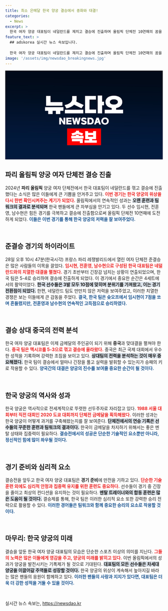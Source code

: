 ```yaml
---
title: 최소 은메달 한국 양궁 결승에서 중화와 대결!
categories:
  - News
excerpt: >
  한국 여자 양궁 대표팀이 네덜란드를 제치고 결승에 진출하며 올림픽 단체전 10연패의 꿈을 이어갑니다! 29일, 중국과의 금메달 결정전을 앞둔 이들이 보여줄 치열한 대결에 관심이 쏠리고 있습니다.
feature_text: >
  ## adskorea 실시간 뉴스 속보입니다.

  한국 여자 양궁 대표팀이 네덜란드를 제치고 결승에 진출하며 올림픽 단체전 10연패의 꿈을 이어갑니다! 29일, 중국과의 금메달 결정전을 앞둔 이들이 보여줄 치열한 대결에 관심이 쏠리고 있습니다.
image: '/assets/img/newsdao_breakingnews.jpg'
---
```


<p><img src="/assets/img/newsdao_breakingnews.jpg" alt="adskorea 속보" /></p>

<h2 data-ke-size="size26">파리 올림픽 양궁 여자 단체전 결승 진출</h2>

<p data-ke-size="size16">2024년 <b>파리 올림픽</b> 양궁 여자 단체전에서 한국 대표팀이 네덜란드를 꺾고 결승에 진출했다는 소식은 많은 이들에게 큰 기쁨을 안겨주고 있다. <b><span style="color: #ee2323;">이번 경기는 한국 양궁의 위상을 다시 한번 확인시켜주는 계기가 되었다.</span></b> 올림픽에서의 연속적인 성과는 <b><span style="background-color: #21538527;">오랜 훈련과 팀워크의 결과로 분석되며</span></b> 한국 팬들에게 큰 자부심을 안기고 있다. 두 선수 임시현, 전훈영, 남수현은 힘든 경기를 극복하고 결승에 진출함으로써 올림픽 단체전 10연패에 도전하게 되었다. <b><span style="color: #1a5490;">이들은 이번 경기를 통해 한국 양궁의 저력을 잘 보여주었다.</span></b></p>

<p data-ke-size="size16">&nbsp;</p>

<h2 data-ke-size="size26">준결승 경기의 하이라이트</h2>

<p data-ke-size="size16">28일 오후 10시 47분(한국시각) 프랑스 파리 레쟁발리드에서 열린 여자 단체전 준결승은 많은 사람들의 이목을 끌었다. <b><span style="color: #ee2323;">임시현, 전훈영, 남수현으로 구성된 한국 대표팀은 네덜란드와의 치열한 대결을 펼쳤다.</span></b> 경기 초반부터 긴장감 넘치는 상황이 연출되었으며, 한국 팀은 5-4로 승리하여 결승에 진출하게 되었다. 이 경기에서 중요한 순간은 4세트에서의 활약이었다. <b><span style="background-color: #21538527;">한국 선수들은 3발 모두 10점에 맞히며 분위기를 가져왔고, 이는 경기 전환점이 되었다.</span></b> 한편, 네덜란드 팀도 만만치 않은 저력을 보여주었고, 이러한 치열한 경쟁은 보는 이들에게 큰 감동을 주었다. <b><span style="color: #1a5490;">결국, 한국 팀은 슛오프에서 임시현이 7점을 쏘며 흔들렸지만, 전훈영과 남수현의 연속적인 고득점으로 승리하였다.</span></b></p>

<p data-ke-size="size16">&nbsp;</p>

<h2 data-ke-size="size26">결승 상대 중국의 전력 분석</h2>

<p data-ke-size="size16">한국 여자 양궁 대표팀은 이제 금메달의 주인공이 되기 위해 <b>중국</b>과 맞대결을 펼쳐야 한다. <b><span style="color: #ee2323;">중국 팀은 멕시코를 5-3으로 꺾고 결승에 올라왔다.</span></b> 중국은 최근 국제 대회에서 우수한 성적을 기록하며 강력한 조짐을 보이고 있다. <b><span style="background-color: #21538527;">상대팀의 전력을 분석하는 것이 매우 중요해졌다.</span></b> 한국 팀이 결승에서 얼마나 긴장을 풀고 실력을 발휘할 수 있는지가 승패의 키로 작용할 수 있다. <b><span style="color: #1a5490;">양국간의 대결은 양궁의 진수를 보여줄 중요한 순간이 될 것이다.</span></b></p>

<p data-ke-size="size16">&nbsp;</p>

<h2 data-ke-size="size26">한국 양궁의 역사와 성과</h2>

<p data-ke-size="size16">한국 양궁은 역사적으로 전세계적으로 뚜렷한 선두주자로 자리잡고 있다. <b><span style="color: #ee2323;">1988 서울 대회부터 직전 대회인 2020 도쿄 대회까지 단체전 금메달을 획득해왔다.</span></b> 이러한 성과는 한국 양궁이 어떻게 과거를 구축해왔는지를 잘 보여준다. <b><span style="background-color: #21538527;">단체전에서의 연승 기록은 선수들의 꾸준한 훈련과 팀워크의 결과이다.</span></b> 한국이 금메달을 차지하기 위해서는 좋은 멘탈 상태와 집중력이 필요하다. <b><span style="color: #1a5490;">결승전에서의 성공은 단순한 기술적인 요소뿐만 아니라, 정신적인 힘에 많이 좌우될 것이다.</span></b></p>

<p data-ke-size="size16">&nbsp;</p>

<h2 data-ke-size="size26">경기 준비와 심리적 요소</h2>

<p data-ke-size="size16">결승전을 앞두고 한국 여자 양궁 대표팀은 <b>경기 준비</b>에 만전을 기하고 있다. <b><span style="color: #ee2323;">단순한 기술 훈련 외에도 심리적 안정과 집중력 유지를 위한 훈련도 중요하다.</span></b> 선수들이 경기 중 긴장을 줄이고 최상의 컨디션을 유지하는 것이 필요하다. <b><span style="background-color: #21538527;">멘탈 트레이너와의 합동 훈련은 많은 도움이 될 것이다.</span></b> 결승제를 통해, 한국 팀은 이러한 심리적 요소 또한 강력한 승리 전략으로 활용할 수 있다. <b><span style="color: #1a5490;">이러한 경어들은 팀워크와 함께 중요한 승리의 요소로 작용할 것이다.</span></b></p>

<p data-ke-size="size16">&nbsp;</p>

<h2 data-ke-size="size26">마무리: 한국 양궁의 미래</h2>

<p data-ke-size="size16">결승을 앞둔 한국 여자 양궁 대표팀의 모습은 단순한 스포츠 이상의 의미를 지닌다. <b><span style="color: #ee2323;">그들의 노력은 많은 이들에게 영감을 주고, 양궁의 미래를 밝히고 있다.</span></b> 이번 올림픽에서의 성과가 양궁을 발전시키는 기폭제가 될 것으로 기대된다. <b><span style="background-color: #21538527;">대표팀의 모든 선수들은 차세대 양궁을 이끌어갈 주역들로 성장할 것이다.</span></b> 한국 양궁의 위상이 계속해서 높아지길 바라는 많은 팬들의 응원이 함께하고 있다. <b><span style="color: #1a5490;">이러한 팬들의 사랑과 지지가 있다면, 대표팀은 더욱 더 강한 성적을 거둘 수 있을 것이다.</span></b></p>

<p data-ke-size="size16">&nbsp;</p>
실시간 뉴스 속보는, <a href="https://newsdao.kr" rel="dofollow">https://newsdao.kr</a>


